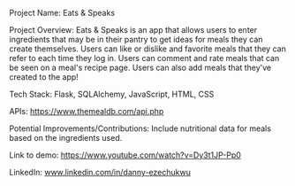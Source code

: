 Project Name: Eats & Speaks

Project Overview: Eats & Speaks is an app that allows users to enter ingredients that may be in their pantry to get ideas for meals they can create themselves. Users can like or dislike and favorite meals that they can refer to each time they log in.
Users can comment and rate meals that can be seen on a meal's recipe page. Users can also add meals that they've created to the app!

Tech Stack: Flask, SQLAlchemy, JavaScript, HTML, CSS

APIs: https://www.themealdb.com/api.php

Potential Improvements/Contributions: Include nutritional data for meals based on the ingredients used.

Link to demo: https://www.youtube.com/watch?v=Dy3t1JP-Pp0

LinkedIn: www.linkedin.com/in/danny-ezechukwu

